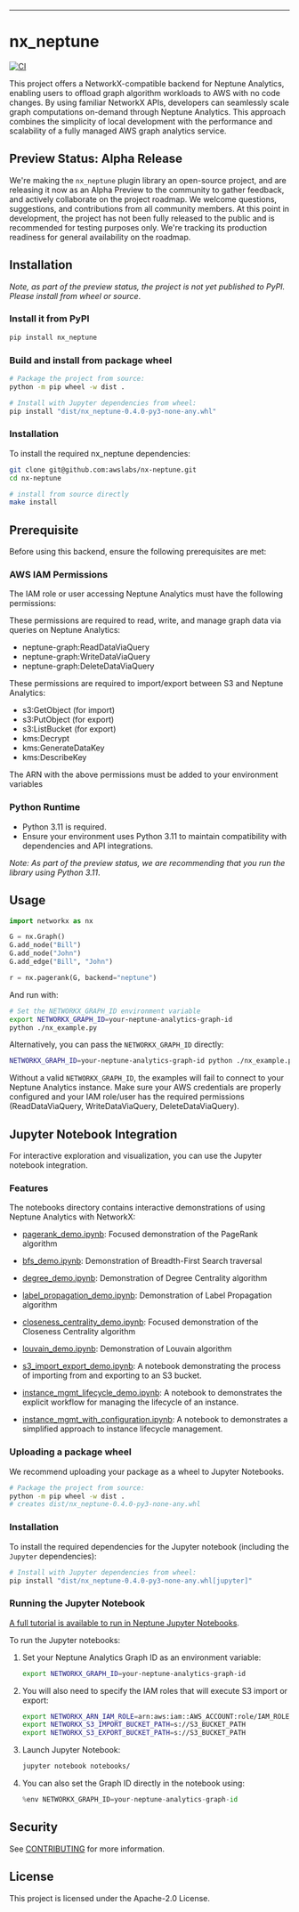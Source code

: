 
---
# nx_neptune

[![CI](https://github.com/awslabs/nx-neptune/actions/workflows/main.yml/badge.svg)](https://github.com/awslabs/nx-neptune/actions/workflows/main.yml)

This project offers a NetworkX-compatible backend for Neptune Analytics, enabling users to offload graph algorithm workloads to AWS with no code changes. By using familiar NetworkX APIs, developers can seamlessly scale graph computations on-demand through Neptune Analytics. This approach combines the simplicity of local development with the performance and scalability of a fully managed AWS graph analytics service.

## Preview Status: Alpha Release

We're making the `nx_neptune` plugin library an open-source project, and are releasing it now as an Alpha Preview to the community to gather feedback, and actively collaborate on the project roadmap. We welcome questions, suggestions, and contributions from all community members. At this point in development, the project has not been fully released to the public and is recommended for testing purposes only.  We're tracking its production readiness for general availability on the roadmap.   

## Installation

_Note, as part of the preview status, the project is not yet published to PyPI. Please install from wheel or source_. 

### Install it from PyPI

```bash
pip install nx_neptune
```

### Build and install from package wheel

```bash
# Package the project from source:
python -m pip wheel -w dist .

# Install with Jupyter dependencies from wheel: 
pip install "dist/nx_neptune-0.4.0-py3-none-any.whl"
```

### Installation

To install the required nx_neptune dependencies:

```bash
git clone git@github.com:awslabs/nx-neptune.git
cd nx-neptune

# install from source directly
make install
```

## Prerequisite 
Before using this backend, ensure the following prerequisites are met:

### AWS IAM Permissions
The IAM role or user accessing Neptune Analytics must have the following permissions:

These permissions are required to read, write, and manage graph data via queries on Neptune Analytics:

 - neptune-graph:ReadDataViaQuery
 - neptune-graph:WriteDataViaQuery
 - neptune-graph:DeleteDataViaQuery

These permissions are required to import/export between S3 and Neptune Analytics: 

 - s3:GetObject (for import)
 - s3:PutObject (for export)
 - s3:ListBucket (for export)
 - kms:Decrypt
 - kms:GenerateDataKey
 - kms:DescribeKey

The ARN with the above permissions must be added to your environment variables

### Python Runtime
 - Python 3.11 is required.
 - Ensure your environment uses Python 3.11 to maintain compatibility with dependencies and API integrations.

_Note: As part of the preview status, we are recommending that you run the library using Python 3.11_. 

## Usage

```py
import networkx as nx

G = nx.Graph()
G.add_node("Bill")
G.add_node("John")
G.add_edge("Bill", "John")

r = nx.pagerank(G, backend="neptune")
```

And run with:

```bash
# Set the NETWORKX_GRAPH_ID environment variable
export NETWORKX_GRAPH_ID=your-neptune-analytics-graph-id
python ./nx_example.py
```

Alternatively, you can pass the `NETWORKX_GRAPH_ID` directly:

```bash
NETWORKX_GRAPH_ID=your-neptune-analytics-graph-id python ./nx_example.py
````

Without a valid `NETWORKX_GRAPH_ID`, the examples will fail to connect to your Neptune
Analytics instance. Make sure your AWS credentials are properly configured and
your IAM role/user has the required permissions (ReadDataViaQuery,
WriteDataViaQuery, DeleteDataViaQuery).

## Jupyter Notebook Integration

For interactive exploration and visualization, you can use the Jupyter notebook integration.

### Features

The notebooks directory contains interactive demonstrations of using Neptune Analytics with NetworkX:

- [pagerank_demo.ipynb](./notebooks/pagerank_demo.ipynb): Focused demonstration of the PageRank algorithm

- [bfs_demo.ipynb](./notebooks/bfs_demo.ipynb): Demonstration of Breadth-First Search traversal

- [degree_demo.ipynb](./notebooks/degree_demo.ipynb): Demonstration of Degree Centrality algorithm

- [label_propagation_demo.ipynb](./notebooks/label_propagation_demo.ipynb): Demonstration of Label Propagation algorithm

- [closeness_centrality_demo.ipynb](./notebooks/closeness_centrality_demo.ipynb): Focused demonstration of the Closeness Centrality algorithm

- [louvain_demo.ipynb](./notebooks/louvain_demo.ipynb): Demonstration of Louvain algorithm

- [s3_import_export_demo.ipynb](./notebooks/s3_import_export_demo.ipynb): A notebook demonstrating the process of importing from and exporting to an S3 bucket.

- [instance_mgmt_lifecycle_demo.ipynb](./notebooks/instance_mgmt_lifecycle_demo.ipynb): A notebook to demonstrates the explicit workflow for managing the lifecycle of an instance.   

- [instance_mgmt_with_configuration.ipynb](./notebooks/instance_mgmt_with_configuration.ipynb): A notebook to demonstrates a simplified approach to instance lifecycle management.   


### Uploading a package wheel

We recommend uploading your package as a wheel to Jupyter Notebooks. 

```bash
# Package the project from source:
python -m pip wheel -w dist .
# creates dist/nx_neptune-0.4.0-py3-none-any.whl
```

### Installation

To install the required dependencies for the Jupyter notebook (including the `Jupyter` dependencies):

```bash
# Install with Jupyter dependencies from wheel: 
pip install "dist/nx_neptune-0.4.0-py3-none-any.whl[jupyter]"
```

### Running the Jupyter Notebook

[A full tutorial is available to run in Neptune Jupyter Notebooks](./notebooks/README.md).

To run the Jupyter notebooks:

1. Set your Neptune Analytics Graph ID as an environment variable:
   ```bash
   export NETWORKX_GRAPH_ID=your-neptune-analytics-graph-id
   ```

2. You will also need to specify the IAM roles that will execute S3 import or export:

   ```bash
   export NETWORKX_ARN_IAM_ROLE=arn:aws:iam::AWS_ACCOUNT:role/IAM_ROLE_NAME
   export NETWORKX_S3_IMPORT_BUCKET_PATH=s://S3_BUCKET_PATH
   export NETWORKX_S3_EXPORT_BUCKET_PATH=s://S3_BUCKET_PATH
   ```

3. Launch Jupyter Notebook:
   ```bash
   jupyter notebook notebooks/
   ```

4. You can also set the Graph ID directly in the notebook using:
   ```python
   %env NETWORKX_GRAPH_ID=your-neptune-analytics-graph-id
   ```

## Security

See [CONTRIBUTING](CONTRIBUTING.md#security-issue-notifications) for more information.

## License

This project is licensed under the Apache-2.0 License.

